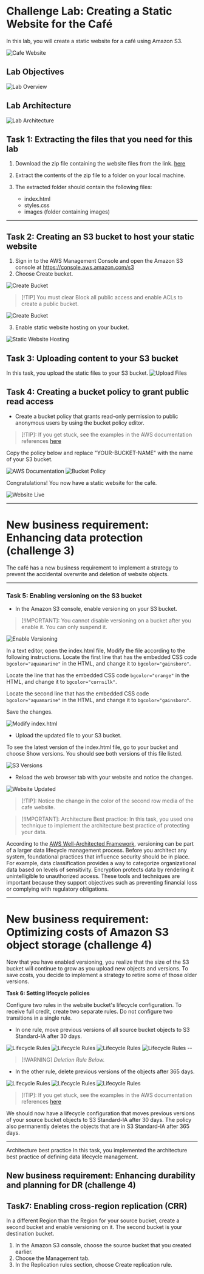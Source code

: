 Challenge Lab: Creating a Static Website for the Café
===================================================================

In this lab, you will create a static website for a café using Amazon S3.

<img src="Media/2025-08-31_13-04.png" alt="Cafe Website"/>

Lab Objectives
------------------

<img src="Media/lab_objectives.png" alt="Lab Overview" />

Lab Architecture
------------------

<img src="media/lab_architecture.png" alt="Lab Architecture" />

Task 1: Extracting the files that you need for this lab
--------------------------------------------------

1. Download the zip file containing the website files from the link.
  [here](https://aws-tc-largeobjects.s3.us-west-2.amazonaws.com/CUR-TF-200-ACACAD-3-113230/01-lab-mod4-challenge-S3/s3/scripts/static-website.zip)

2. Extract the contents of the zip file to a folder on your local machine.
3. The extracted folder should contain the following files:
   - index.html
   - styles.css
   - images (folder containing images)

--------------------------------------------------

Task 2: Creating an S3 bucket to host your static website
--------------------------------------------------

1. Sign in to the AWS Management Console and open the Amazon S3 console at <https://console.aws.amazon.com/s3>
2. Choose Create bucket.

<img src="media/create_bucket-1.png" alt="Create Bucket" />

> [!TIP] You must clear Block all public access and enable ACLs to create a public bucket.

<img src="media/s3-access.png" alt="Create Bucket"/>

3. Enable static website hosting on your bucket.

<img src="media/enable_static_hosting.png" alt="Static Website Hosting" />

Task 3: Uploading content to your S3 bucket
--------------------------------------------------

In this task, you upload the static files to your S3 bucket.
<img src="media/upload-s3_files.png" alt="Upload Files" />

Task 4: Creating a bucket policy to grant public read access
------------------------------------------------

- Create a bucket policy that grants read-only permission to public anonymous users by using the bucket policy editor.

> [!TIP]: If you get stuck, see the examples in the AWS documentation references <a href="https://docs.aws.amazon.com/AmazonS3/latestuserguideHostingWebsiteOnS3Setuphtml#step4-add-bucket-policy-make-content-public">here</a>

Copy the policy below and replace "YOUR-BUCKET-NAME" with the name of your S3 bucket.

<img src="media/image.png" alt="AWS Documentation" />

<img src="media/Policy_created.png" alt="Bucket Policy" />

Congratulations! You now have a static website for the café.

<img src="media/access_yes.png" alt="Website Live" />

---------------------------------------------------

# New business requirement: Enhancing data protection (challenge 3)

The café has a new business requirement to implement a strategy to prevent the accidental overwrite and deletion of website objects.

------------------------------------------------

### Task 5: Enabling versioning on the S3 bucket

- In the Amazon S3 console, enable versioning on your S3 bucket.

> [!IMPORTANT]: You cannot disable versioning on a bucket after you enable it. You can only suspend it.
<img src="media/versioning.png" alt="Enable Versioning" />

In a text editor, open the index.html file, Modify the file according to the following instructions.
Locate the first line that has the embedded CSS code `bgcolor="aquamarine"` in the HTML, and change it to `bgcolor="gainsboro"`.

Locate the line that has the embedded CSS code `bgcolor="orange"` in the HTML, and change it to `bgcolor="cornsilk"`.

Locate the second line that has the embedded CSS code `bgcolor="aquamarine"` in the HTML, and change it to `bgcolor="gainsboro"`.

Save the changes.

<img src="media/edit_html.png" alt="Modify index.html" />

- Upload the updated file to your S3 bucket.

To see the latest version of the index.html file, go to your bucket and choose Show versions. You should see both versions of this file listed.

<img src="media/show_version.png" alt="S3 Versions" />

- Reload the web browser tab with your website and notice the changes.

<img src="media/color_changed.png" alt="Website Updated" />

> [!TIP]: Notice the change in the color of the second row media of the cafe website.

> [!IMPORTANT]: Architecture Best practice: In this task, you used one technique to implement the architecture best practice of protecting your data.


According to the [AWS Well-Architected Framework](https://docs.aws.amazon.com/wellarchitected/latest/framework/welcome.html), versioning can be part of a larger data lifecycle management process. Before you architect any system, foundational practices that influence security should be in place. For example, data classification provides a way to categorize organizational data based on levels of sensitivity. Encryption protects data by rendering it unintelligible to unauthorized access. These tools and techniques are important because they support objectives such as preventing financial loss or complying with regulatory obligations.

--------------------------------------------------

# New business requirement: Optimizing costs of Amazon S3 object storage (challenge 4)


Now that you have enabled versioning, you realize that the size of the S3 bucket will continue to grow as you upload new objects and versions. To save costs, you decide to implement a strategy to retire some of those older versions.

**Task 6: Setting lifecycle policies**

Configure two rules in the website bucket's lifecycle configuration. To receive full credit, create two separate rules. Do not configure two transitions in a single rule.

- In one rule, move previous versions of all source bucket objects to S3 Standard-IA after 30 days.

<img src="media/lifecycle_rules.png" alt="Lifecycle Rules" />   

<img src="media/rule_1.png" alt="Lifecycle Rules" />

<img src="media/rule1_1.png" alt="Lifecycle Rules" />

<img src="media/rule1_succesfful.png" alt="Lifecycle Rules" />
--

> [!WARNING] *Deletion Rule Below.*

- In the other rule, delete previous versions of the objects after 365 days.

<img src="media/rule_2.png" alt="Lifecycle Rules" />    

<img src="media/rule2_1.png" alt="Lifecycle Rules" />

<img src="media/rule_2-successful.png" alt="Lifecycle Rules" />

> [!TIP]: If you get stuck, see the examples in the AWS documentation references <a href="https://docs.aws.amazon.com/AmazonS3/latest/userguide/lifecycle-configuration-examples.html">here</a>

We should now have a lifecycle configuration that moves previous versions of your source bucket objects to S3 Standard-IA after 30 days. The policy also permanently deletes the objects that are in S3 Standard-IA after 365 days.

--------------------------------------------------

Architecture best practice
In this task, you implemented the architecture best practice of defining data lifecycle management.









New business requirement: Enhancing durability and planning for DR (challenge 4)
--------------------------------------------------

Task7: Enabling cross-region replication (CRR)
--------------------------------------------------

In a different Region than the Region for your source bucket, create a second bucket and enable versioning on it. The second bucket is your destination bucket.

1. In the Amazon S3 console, choose the source bucket that you created earlier.
2. Choose the Management tab.
3. In the Replication rules section, choose Create replication rule.
